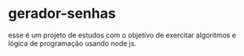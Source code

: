 # gerador-senhas

esse é um projeto de estudos com o objetivo de exercitar algoritmos e lógica de programação usando node js.
